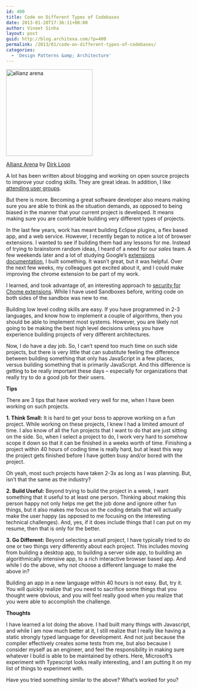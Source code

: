 ```yaml
---
id: 400
title: Code on Different Types of Codebases
date: 2013-01-28T17:36:11+00:00
author: Vineet Sinha
layout: post
guid: http://blog.architexa.com/?p=400
permalink: /2013/01/code-on-different-types-of-codebases/
categories:
  - 'Design Patterns &amp; Architecture'
---
```

<!--S-ButtonZ 1.1.5 Start-->

<div style="float: left; width: 42px; padding-right: 10px; margin: 0 -52px 0 0; position: relative; left: -62px; top: 8px">
</div>

<!--S-ButtonZ 1.1.5 End-->

<div id="attachment_401" style="width: 245px" class="wp-caption alignright">
  <a href="{{site.baseurl}}/assets/uploads/2013/01/allianz-arena-300x148.jpg"><img class="alignright size-full wp-image-401" alt="allianz arena" src="{{site.baseurl}}/assets/uploads/2013/01/allianz-arena-300x148.jpg" width="235" srcset="{{site.baseurl}}/assets/uploads/2013/01/allianz-arena-300x148.jpg 300w, {{site.baseurl}}/assets/uploads/2013/01/allianz-arena.jpg 640w" sizes="(max-width: 300px) 100vw, 300px" /></a>
  
  <p class="wp-caption-text">
    <a href="http://www.flickr.com/photos/siebeneinhalb-de/1232149352/">Allianz Arena</a> by <a href="http://www.dirkloop.com/">Dirk Loop</a>
  </p>
</div>

A lot has been written about blogging and working on open source projects to improve your coding skills. They are great ideas. In addition, I like [attending user groups](http://blog.architexa.com/2013/01/breaking-out-of-your-shell-as-a-coder/).

But there is more. Becoming a great software developer also means making sure you are able to think as the situation demands, as opposed to being biased in the manner that your current project is developed. It means making sure you are comfortable building very different types of projects.<!--more-->

In the last few years, work has meant building Eclipse plugins, a flex based app, and a web service. However, I recently began to notice a lot of browser extensions. I wanted to see if building them had any lessons for me. Instead of trying to brainstorm random ideas, I heard of a need for our _sales_ team. A few weekends later and a lot of studying Google&#8217;s [extensions documentation](http://developer.chrome.com/extensions/), I built something. It wasn&#8217;t great, but it was helpful. Over the next few weeks, my colleagues got excited about it, and I could make improving the chrome extension to be part of my work.

I learned, and took advantage of, an interesting approach to [security for Chome extensions](http://developer.chrome.com/apps/sandboxingEval.html). While I have used Sandboxes before, writing code on both sides of the sandbox was new to me.

Building low level coding skills are easy. If you have programmed in 2-3 languages, and know how to implement a couple of algorithms, then you should be able to implement most systems. However, you are likely not going to be making the best high level decisions unless you have experience building projects of very different architectures.

Now, I do have a day job. So, I can&#8217;t spend too much time on such side projects, but there is very little that can substitute feeling the difference between building something that only has JavaScript in a few places, versus building something that is primarily JavaScript. And this difference is getting to be really important these days &#8211; especially for organizations that really try to do a good job for their users.

**Tips**

There are 3 tips that have worked very well for me, when I have been working on such projects.

**1. Think Small:** It is hard to get your boss to approve working on a fun project. While working on these projects, I knew I had a limited amount of time. I also know of all the fun projects that I want to do that are just sitting on the side. So, when I select a project to do, I work very hard to somehow scope it down so that it can be finished in a weeks worth of time. Finishing a project within 40 hours of coding time is really hard, but at least this way the project gets finished before I have gotten busy and/or bored with the project.

Oh yeah, most such projects have taken 2-3x as long as I was planning. But, isn&#8217;t that the same as the industry?

**2. Build Useful:** Beyond trying to build the project in a week, I want something that it useful to at least one person. Thinking about making this person happy not only helps me get the job done and ignore other fun things, but it also makes me focus on the coding details that will actually make the user happy (as opposed to me focusing on the interesting technical challenges). And, yes, if it does include things that I can put on my resume, then that is only for the better.

**3. Go Different:** Beyond selecting a small project, I have typically tried to do one or two things very differently about each project. This includes moving from building a desktop app, to building a server side app, to building an algorithmically intensive app, to a rich interactive browser based app. And while I do the above, why not choose a different language to make the above in?

Building an app in a new language within 40 hours is not easy. But, try it. You will quickly realize that you need to sacrifice some things that you thought were obvious, and you will feel really good when you realize that you were able to accomplish the challenge.

**Thoughts**

I have learned a lot doing the above. I had built many things with Javascript, and while I am now much better at it, I still realize that I really like having a static strongly typed language for development. And not just because the compiler effectively creates some tests from me, but also because I consider myself as an engineer, and feel the responsibility in making sure whatever I build is able to be maintained by others. Here, Microsoft&#8217;s experiment with Typescript looks really interesting, and I am putting it on my list of things to experiment with.

Have you tried something similar to the above? What&#8217;s worked for you?

<div style="clear:both;">
  &nbsp;
</div>
